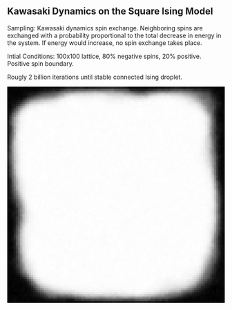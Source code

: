 ## Kawasaki Dynamics on the Square Ising Model

Sampling: Kawasaki dynamics spin exchange. Neighboring spins are exchanged with a probability proportional to the total decrease in energy in the system. If energy would increase, no spin exchange takes place.

Intial Conditions: 100x100 lattice, 80% negative spins, 20% positive. Positive spin boundary.

Rougly 2 billion iterations until stable connected Ising droplet.

<img src="https://github.com/hmagomedov/ising/blob/main/mean_state.png"/>
